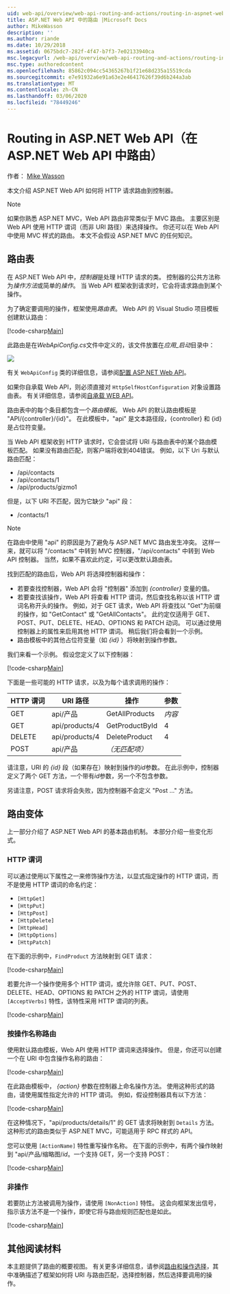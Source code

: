 ```yaml
---
uid: web-api/overview/web-api-routing-and-actions/routing-in-aspnet-web-api
title: ASP.NET Web API 中的路由 |Microsoft Docs
author: MikeWasson
description: ''
ms.author: riande
ms.date: 10/29/2018
ms.assetid: 0675bdc7-282f-4f47-b7f3-7e02133940ca
msc.legacyurl: /web-api/overview/web-api-routing-and-actions/routing-in-aspnet-web-api
msc.type: authoredcontent
ms.openlocfilehash: 85862c094cc54365267b1f21e68d235a15519cda
ms.sourcegitcommit: e7e91932a6e91a63e2e46417626f39d6b244a3ab
ms.translationtype: MT
ms.contentlocale: zh-CN
ms.lasthandoff: 03/06/2020
ms.locfileid: "78449246"
---
```

# <a name="routing-in-aspnet-web-api"></a>Routing in ASP.NET Web API（在 ASP.NET Web API 中路由）

作者： [Mike Wasson](https://github.com/MikeWasson)

本文介绍 ASP.NET Web API 如何将 HTTP 请求路由到控制器。

> [!NOTE]
> 如果你熟悉 ASP.NET MVC，Web API 路由非常类似于 MVC 路由。 主要区别是 Web API 使用 HTTP 谓词（而非 URI 路径）来选择操作。 你还可以在 Web API 中使用 MVC 样式的路由。 本文不会假设 ASP.NET MVC 的任何知识。

## <a name="routing-tables"></a>路由表

在 ASP.NET Web API 中，*控制器*是处理 HTTP 请求的类。 控制器的公共方法称为*操作方法*或简单的*操作*。 当 Web API 框架收到请求时，它会将请求路由到某个操作。

为了确定要调用的操作，框架使用*路由表*。 Web API 的 Visual Studio 项目模板创建默认路由：

[!code-csharp[Main](routing-in-aspnet-web-api/samples/sample1.cs)]

此路由是在*WebApiConfig.cs*文件中定义的，该文件放置在*应用\_启动*目录中：

![](routing-in-aspnet-web-api/_static/image1.png)

有关 `WebApiConfig` 类的详细信息，请参阅[配置 ASP.NET Web API](../advanced/configuring-aspnet-web-api.md)。

如果你自承载 Web API，则必须直接对 `HttpSelfHostConfiguration` 对象设置路由表。 有关详细信息，请参阅[自承载 WEB API](../older-versions/self-host-a-web-api.md)。

路由表中的每个条目都包含一个*路由模板*。 Web API 的默认路由模板是 &quot;API/{controller}/{id}&quot;。 在此模板中，&quot;api&quot; 是文本路径段，{controller} 和 {id} 是占位符变量。

当 Web API 框架收到 HTTP 请求时，它会尝试将 URI 与路由表中的某个路由模板匹配。 如果没有路由匹配，则客户端将收到404错误。 例如，以下 Uri 与默认路由匹配：

- /api/contacts
- /api/contacts/1
- /api/products/gizmo1

但是，以下 URI 不匹配，因为它缺少 &quot;api&quot; 段：

- /contacts/1

> [!NOTE]
> 在路由中使用 "api" 的原因是为了避免与 ASP.NET MVC 路由发生冲突。 这样一来，就可以将 &quot;/contacts&quot; 中转到 MVC 控制器，&quot;/api/contacts&quot; 中转到 Web API 控制器。 当然，如果不喜欢此约定，可以更改默认路由表。

找到匹配的路由后，Web API 将选择控制器和操作：

- 若要查找控制器，Web API 会将 &quot;控制器&quot; 添加到 *{controller}* 变量的值。
- 若要查找该操作，Web API 将查看 HTTP 谓词，然后查找名称以该 HTTP 谓词名称开头的操作。 例如，对于 GET 请求，Web API 将查找以 &quot;Get&quot;为前缀的操作，如 &quot;GetContact&quot; 或 &quot;GetAllContacts&quot;。 此约定仅适用于 GET、POST、PUT、DELETE、HEAD、OPTIONS 和 PATCH 动词。 可以通过使用控制器上的属性来启用其他 HTTP 谓词。 稍后我们将会看到一个示例。
- 路由模板中的其他占位符变量（如 *{id}* ）将映射到操作参数。

我们来看一个示例。 假设您定义了以下控制器：

[!code-csharp[Main](routing-in-aspnet-web-api/samples/sample2.cs)]

下面是一些可能的 HTTP 请求，以及为每个请求调用的操作：

| HTTP 谓词 | URI 路径 | 操作 | 参数 |
| --- | --- | --- | --- |
| GET | api/产品 | GetAllProducts | *内容* |
| GET | api/products/4 | GetProductById | 4 |
| DELETE | api/products/4 | DeleteProduct | 4 |
| POST | api/产品 | *（无匹配项）* |  |

请注意，URI 的 *{id}* 段（如果存在）映射到操作的*id*参数。 在此示例中，控制器定义了两个 GET 方法，一个带有*id*参数，另一个不包含参数。

另请注意，POST 请求将会失败，因为控制器不会定义 &quot;Post ...&quot; 方法。

## <a name="routing-variations"></a>路由变体

上一部分介绍了 ASP.NET Web API 的基本路由机制。 本部分介绍一些变化形式。

### <a name="http-verbs"></a>HTTP 谓词

可以通过使用以下属性之一来修饰操作方法，以显式指定操作的 HTTP 谓词，而不是使用 HTTP 谓词的命名约定：

- `[HttpGet]`
- `[HttpPut]`
- `[HttpPost]`
- `[HttpDelete]`
- `[HttpHead]`
- `[HttpOptions]`
- `[HttpPatch]`

在下面的示例中，`FindProduct` 方法映射到 GET 请求：

[!code-csharp[Main](routing-in-aspnet-web-api/samples/sample3.cs)]

若要允许一个操作使用多个 HTTP 谓词，或允许除 GET、PUT、POST、DELETE、HEAD、OPTIONS 和 PATCH 之外的 HTTP 谓词，请使用 `[AcceptVerbs]` 特性，该特性采用 HTTP 谓词的列表。

[!code-csharp[Main](routing-in-aspnet-web-api/samples/sample4.cs)]

<a id="routing_by_action_name"></a>
### <a name="routing-by-action-name"></a>按操作名称路由

使用默认路由模板，Web API 使用 HTTP 谓词来选择操作。 但是，你还可以创建一个在 URI 中包含操作名称的路由：

[!code-csharp[Main](routing-in-aspnet-web-api/samples/sample5.cs)]

在此路由模板中， *{action}* 参数在控制器上命名操作方法。 使用这种形式的路由，请使用属性指定允许的 HTTP 谓词。 例如，假设控制器具有以下方法：

[!code-csharp[Main](routing-in-aspnet-web-api/samples/sample6.cs)]

在这种情况下，"api/products/details/1" 的 GET 请求将映射到 `Details` 方法。 这种形式的路由类似于 ASP.NET MVC，可能适用于 RPC 样式的 API。

您可以使用 `[ActionName]` 特性重写操作名称。 在下面的示例中，有两个操作映射到 &quot;api/产品/缩略图/*id*。一个支持 GET，另一个支持 POST：

[!code-csharp[Main](routing-in-aspnet-web-api/samples/sample7.cs)]

### <a name="non-actions"></a>非操作

若要防止方法被调用为操作，请使用 `[NonAction]` 特性。 这会向框架发出信号，指示该方法不是一个操作，即使它将与路由规则匹配也是如此。

[!code-csharp[Main](routing-in-aspnet-web-api/samples/sample8.cs)]

## <a name="further-reading"></a>其他阅读材料

本主题提供了路由的概要视图。 有关更多详细信息，请参阅[路由和操作选择](routing-and-action-selection.md)，其中准确描述了框架如何将 URI 与路由匹配，选择控制器，然后选择要调用的操作。
